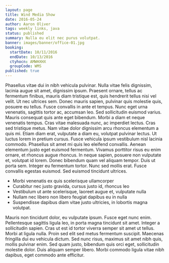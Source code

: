 ```yaml
---
layout: page
title: Wind Media Show
date: 2016-05-24
author: Aaron Oliver
tags: weekly links, java
status: published
summary: Nulla eu elit nec purus volutpat.
banner: images/banner/office-01.jpg
booking:
  startDate: 10/11/2016
  endDate: 10/13/2016
  ctyhocn: AMWHXHX
  groupCode: WMS
published: true
---
```

Phasellus vitae dui in nibh vehicula pulvinar. Nulla vitae felis dignissim, lacinia augue sit amet, dignissim ipsum. Praesent ornare, tellus ac fermentum finibus, mauris diam tristique est, quis hendrerit tellus nisi vel velit. Ut nec ultrices sem. Donec mauris sapien, pulvinar quis molestie quis, posuere eu tellus. Fusce convallis in ante et tempus. Nunc eget urna venenatis, sagittis tortor ac, accumsan leo. Sed sollicitudin euismod varius. Mauris consequat quis ante eget bibendum. Morbi a diam et neque venenatis tempus.
Cras vitae malesuada nunc, ac imperdiet lectus. Cras sed tristique metus. Nam vitae dolor dignissim arcu rhoncus elementum a quis mi. Etiam diam erat, vulputate a diam eu, volutpat pulvinar lectus. Ut luctus lorem in pretium cursus. Fusce vehicula ipsum vestibulum nisl lacinia commodo. Phasellus sit amet mi quis leo eleifend convallis. Aenean elementum justo eget euismod fermentum. Vivamus porttitor risus eu enim ornare, et rhoncus augue rhoncus. In neque sapien, posuere non vulputate et, volutpat id lorem. Donec bibendum quam vel aliquam tempor. Duis ut porta sem. Integer eu fermentum tortor. Nunc sed mollis erat. Fusce convallis egestas euismod. Sed euismod tincidunt ultrices.

* Morbi venenatis ex quis scelerisque ullamcorper
* Curabitur nec justo gravida, cursus justo id, rhoncus leo
* Vestibulum ut ante scelerisque, laoreet augue et, vulputate nulla
* Nullam nec libero non libero feugiat dapibus eu in nulla
* Suspendisse dapibus diam vitae justo ultricies, in lobortis magna volutpat.

Mauris non tincidunt dolor, eu vulputate ipsum. Fusce eget nunc enim. Pellentesque sagittis ligula leo, in porta magna tincidunt sit amet. Integer a sollicitudin sapien. Cras ut est id tortor viverra semper sit amet ut tellus. Morbi at ligula nulla. Proin sed elit sed metus fermentum suscipit. Maecenas fringilla dui eu vehicula dictum. Sed nunc risus, maximus sit amet nibh quis, mollis pulvinar enim. Sed quam justo, bibendum quis orci eget, sollicitudin molestie dolor. Duis aliquam semper libero. Morbi commodo ligula vitae nibh dapibus, eget commodo ante efficitur.
